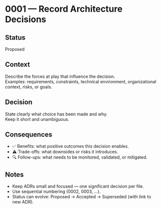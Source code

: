 # 0001 — Record Architecture Decisions

## Status
Proposed

## Context
Describe the forces at play that influence the decision.  
Examples: requirements, constraints, technical environment, organizational context, risks, or goals.

## Decision
State clearly what choice has been made and why.  
Keep it short and unambiguous.

## Consequences
- ✅ Benefits: what positive outcomes this decision enables.  
- ⚠️ Trade-offs: what downsides or risks it introduces.  
- 🔍 Follow-ups: what needs to be monitored, validated, or mitigated.

## Notes
- Keep ADRs small and focused — one significant decision per file.  
- Use sequential numbering (0002, 0003, …).  
- Status can evolve: Proposed → Accepted → Superseded (with link to new ADR).
